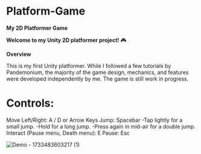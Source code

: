 # Platform-Game

**My 2D Platformer Game**

**Welcome to my Unity 2D platformer project!** 🎮

**Overview**

This is my first Unity platformer. While I followed a few tutorials by Pandemonium, the majority of the game design, mechanics, and features were developed independently by me. The game is still work in progress.

# Controls:

Move Left/Right: A / D or Arrow Keys
Jump: Spacebar 
      -Tap lightly for a small jump.
      -Hold for a long jump.
      -Press again in mid-air for a double jump.
Interact (Pause menu, Death menu): E
Pause: Esc


![Demo - 1733483603217 (1)](https://github.com/user-attachments/assets/1eeb8da8-b79c-4932-bc23-d1237c48370d)





